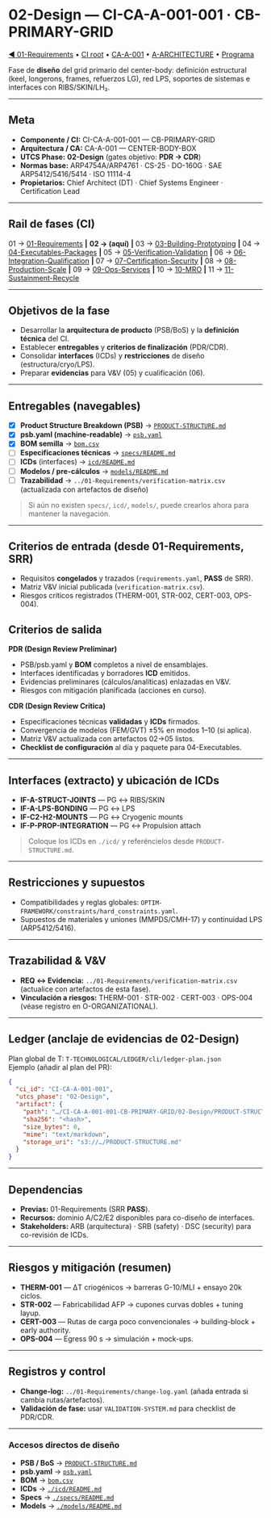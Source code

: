 # 02-Design — CI-CA-A-001-001 · CB-PRIMARY-GRID

[◀︎ 01-Requirements](../01-Requirements/) • [CI root](..) • [CA-A-001](../..) • [A-ARCHITECTURE](../../..) • [Programa](../../../..)

Fase de **diseño** del grid primario del center-body: definición estructural (keel, longerons, frames, refuerzos LG), red LPS, soportes de sistemas e interfaces con RIBS/SKIN/LH₂.

---

## Meta
- **Componente / CI:** CI-CA-A-001-001 — CB-PRIMARY-GRID  
- **Arquitectura / CA:** CA-A-001 — CENTER-BODY-BOX  
- **UTCS Phase:** **02-Design** (gates objetivo: **PDR → CDR**)  
- **Normas base:** ARP4754A/ARP4761 · CS-25 · DO-160G · SAE ARP5412/5416/5414 · ISO 11114-4  
- **Propietarios:** Chief Architect (DT) · Chief Systems Engineer · Certification Lead

---

## Rail de fases (CI)
01 → [01-Requirements](../01-Requirements/) **|** **02 → (aquí)** **|** 03 → [03-Building-Prototyping](../03-Building-Prototyping/) **|** 04 → [04-Executables-Packages](../04-Executables-Packages/) **|** 05 → [05-Verification-Validation](../05-Verification-Validation/) **|** 06 → [06-Integration-Qualification](../06-Integration-Qualification/) **|** 07 → [07-Certification-Security](../07-Certification-Security/) **|** 08 → [08-Production-Scale](../08-Production-Scale/) **|** 09 → [09-Ops-Services](../09-Ops-Services/) **|** 10 → [10-MRO](../10-MRO/) **|** 11 → [11-Sustainment-Recycle](../11-Sustainment-Recycle/)

---

## Objetivos de la fase
- Desarrollar la **arquitectura de producto** (PSB/BoS) y la **definición técnica** del CI.  
- Establecer **entregables** y **criterios de finalización** (PDR/CDR).  
- Consolidar **interfaces** (ICDs) y **restricciones** de diseño (estructura/cryo/LPS).  
- Preparar **evidencias** para V&V (05) y cualificación (06).

---

## Entregables (navegables)
- [x] **Product Structure Breakdown (PSB)** → [`PRODUCT-STRUCTURE.md`](./PRODUCT-STRUCTURE.md)  
- [x] **psb.yaml (machine-readable)** → [`psb.yaml`](./psb.yaml)  
- [x] **BOM semilla** → [`bom.csv`](./bom.csv)  
- [ ] **Especificaciones técnicas** → [`specs/README.md`](./specs/README.md)  
- [ ] **ICDs** (interfaces) → [`icd/README.md`](./icd/README.md)  
- [ ] **Modelos / pre-cálculos** → [`models/README.md`](./models/README.md)  
- [ ] **Trazabilidad** → `../01-Requirements/verification-matrix.csv` (actualizada con artefactos de diseño)

> Si aún no existen `specs/`, `icd/`, `models/`, puede crearlos ahora para mantener la navegación.

---

## Criterios de entrada (desde 01-Requirements, SRR)
- Requisitos **congelados** y trazados (`requirements.yaml`, **PASS** de SRR).  
- Matriz V&V inicial publicada (`verification-matrix.csv`).  
- Riesgos críticos registrados (THERM-001, STR-002, CERT-003, OPS-004).

## Criterios de salida
**PDR (Design Review Preliminar)**  
- PSB/psb.yaml y **BOM** completos a nivel de ensamblajes.  
- Interfaces identificadas y borradores **ICD** emitidos.  
- Evidencias preliminares (cálculos/analíticas) enlazadas en V&V.  
- Riesgos con mitigación planificada (acciones en curso).

**CDR (Design Review Crítica)**  
- Especificaciones técnicas **validadas** y **ICDs** firmados.  
- Convergencia de modelos (FEM/GVT) ±5% en modos 1–10 (si aplica).  
- Matriz V&V actualizada con artefactos 02→05 listos.  
- **Checklist de configuración** al día y paquete para 04-Executables.

---

## Interfaces (extracto) y ubicación de ICDs
- **IF-A-STRUCT-JOINTS** — PG ↔ RIBS/SKIN  
- **IF-A-LPS-BONDING** — PG ↔ LPS  
- **IF-C2-H2-MOUNTS** — PG ↔ Cryogenic mounts  
- **IF-P-PROP-INTEGRATION** — PG ↔ Propulsion attach

> Coloque los ICDs en `./icd/` y referéncielos desde `PRODUCT-STRUCTURE.md`.

---

## Restricciones y supuestos
- Compatibilidades y reglas globales: `OPTIM-FRAMEWORK/constraints/hard_constraints.yaml`.  
- Supuestos de materiales y uniones (MMPDS/CMH-17) y continuidad LPS (ARP5412/5416).

---

## Trazabilidad & V&V
- **REQ ↔ Evidencia:** `../01-Requirements/verification-matrix.csv` (actualice con artefactos de esta fase).  
- **Vinculación a riesgos:** THERM-001 · STR-002 · CERT-003 · OPS-004 (véase registro en O-ORGANIZATIONAL).

---

## Ledger (anclaje de evidencias de 02-Design)
Plan global de T: `T-TECHNOLOGICAL/LEDGER/cli/ledger-plan.json`  
Ejemplo (añadir al plan del PR):
```json
{
  "ci_id": "CI-CA-A-001-001",
  "utcs_phase": "02-Design",
  "artifact": {
    "path": "…/CI-CA-A-001-001-CB-PRIMARY-GRID/02-Design/PRODUCT-STRUCTURE.md",
    "sha256": "<hash>",
    "size_bytes": 0,
    "mime": "text/markdown",
    "storage_uri": "s3://…/PRODUCT-STRUCTURE.md"
  }
}
```

---

## Dependencias

* **Previas:** 01-Requirements (SRR **PASS**).
* **Recursos:** dominio A/C2/E2 disponibles para co-diseño de interfaces.
* **Stakeholders:** ARB (arquitectura) · SRB (safety) · DSC (security) para co-revisión de ICDs.

---

## Riesgos y mitigación (resumen)

* **THERM-001** — ΔT criogénicos → barreras G-10/MLI + ensayo 20k ciclos.
* **STR-002** — Fabricabilidad AFP → cupones curvas dobles + tuning layup.
* **CERT-003** — Rutas de carga poco convencionales → building-block + early authority.
* **OPS-004** — Egress 90 s → simulación + mock-ups.

---

## Registros y control

* **Change-log:** `../01-Requirements/change-log.yaml` (añada entrada si cambia rutas/artefactos).
* **Validación de fase:** usar `VALIDATION-SYSTEM.md` para checklist de PDR/CDR.

---

### Accesos directos de diseño

* **PSB / BoS** → [`PRODUCT-STRUCTURE.md`](./PRODUCT-STRUCTURE.md)
* **psb.yaml** → [`psb.yaml`](./psb.yaml)
* **BOM** → [`bom.csv`](./bom.csv)
* **ICDs** → [`./icd/README.md`](./icd/README.md)
* **Specs** → [`./specs/README.md`](./specs/README.md)
* **Models** → [`./models/README.md`](./models/README.md)